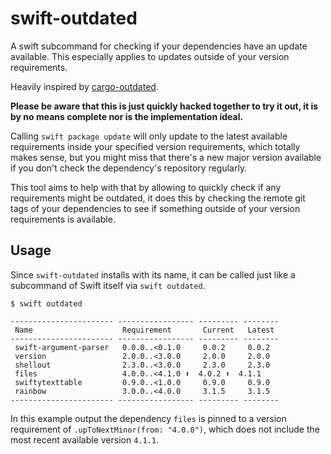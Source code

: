 # swift-outdated

A swift subcommand for checking if your dependencies have an update available. This especially applies to updates outside of your version requirements.

Heavily inspired by [cargo-outdated](https://github.com/kbknapp/cargo-outdated).

**Please be aware that this is just quickly hacked together to try it out, it is by no means complete nor is the implementation ideal.**

Calling `swift package update` will only update to the latest available requirements inside your specified version requirements, which totally makes sense, but you might miss that there's a new major version available if you don't check the dependency's repository regularly.

This tool aims to help with that by allowing to quickly check if any requirements might be outdated, it does this by checking the remote git tags of your dependencies to see if something outside of your version requirements is available.

## Usage

Since `swift-outdated` installs with its name, it can be called just like a subcommand of Swift itself via `swift outdated`.

```
$ swift outdated

----------------------- ----------------- --------- --------
 Name                    Requirement       Current   Latest
----------------------- ----------------- --------- --------
 swift-argument-parser   0.0.0..<0.1.0     0.0.2     0.0.2
 version                 2.0.0..<3.0.0     2.0.0     2.0.0
 shellout                2.3.0..<3.0.0     2.3.0     2.3.0
 files                   4.0.0..<4.1.0 ⬆️  4.0.2 ⬆️  4.1.1
 swiftytexttable         0.9.0..<1.0.0     0.9.0     0.9.0
 rainbow                 3.0.0..<4.0.0     3.1.5     3.1.5
----------------------- ----------------- --------- --------
```

In this example output the dependency `files` is pinned to a version requirement of `.upToNextMinor(from: "4.0.0")`, which does not include the most recent available version `4.1.1`.

